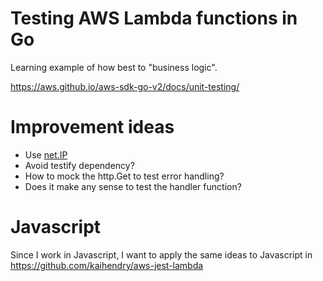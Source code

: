 # Testing AWS Lambda functions in Go

Learning example of how best to "business logic".

https://aws.github.io/aws-sdk-go-v2/docs/unit-testing/

# Improvement ideas

- Use [net.IP](https://pkg.go.dev/net#IP)
- Avoid testify dependency?
- How to mock the http.Get to test error handling?
- Does it make any sense to test the handler function?

# Javascript

Since I work in Javascript, I want to apply the same ideas to Javascript in https://github.com/kaihendry/aws-jest-lambda
